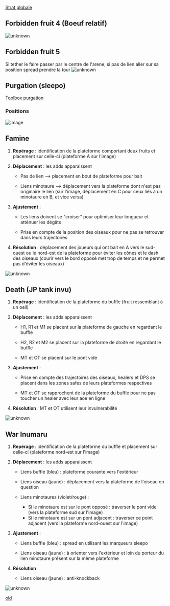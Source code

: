 [Strat globale](https://www.youtube.com/watch?v=ALsYpDwW8DU)

## Forbidden fruit 4 (Boeuf relatif)
![unknown](https://user-images.githubusercontent.com/106151129/190919215-b5f40d49-e1ab-4b38-8fa4-b1395b757acf.png)

## Forbidden fruit 5 
Si tether le faire passer par le centre de l'arene, si pas de lien aller sur sa position spread prendre la tour
![unknown](https://user-images.githubusercontent.com/106151129/190919242-312175ee-28f3-4c5a-8605-261acd61a2a6.png)

## Purgation (sleepo)
[Toolbox purgation](https://ff14.toolboxgaming.space/?id=771476818153661&preview=1#4)
### Positions
![image](https://user-images.githubusercontent.com/106151129/190918339-b3ac9150-7882-4848-820d-fbba166bf37d.png)

## Famine
1. **Repérage** : identification de la plateforme comportant deux fruits et placement sur celle-ci (plateforme A sur l'image)
2. **Déplacement** : les adds apparaissent 

   - Pas de lien --> placement en bout de plateforme pour bait

   - Liens minotaure --> déplacement vers la plateforme dont n'est pas originaire le lien (sur l'image, déplacement en C pour ceux liés à un minotaure en B, et vice versa)
3. **Ajustement** :

   - Les liens doivent se "croiser" pour optimiser leur longueur et atténuer les dégâts
   
   - Prise en compte de la position des oiseaux pour ne pas se retrouver dans leurs trajectoires
4. **Résolution** : déplacement des joueurs qui ont bait en A vers le sud-ouest ou le nord-est de la plateforme pour éviter les cônes et le dash des oiseaux (courir vers le bord opposé met trop de temps et ne permet pas d'éviter les oiseaux)

![unknown](https://user-images.githubusercontent.com/106151129/190917571-a8609d1e-d6bc-475c-95eb-ce61b89a0718.png)


## Death (JP tank invu)
1. **Repérage** : identification de la plateforme du buffle (fruit ressemblant à un oeil)
2. **Déplacement** : les adds apparaissent
   
   - H1, R1 et M1 se placent sur la plateforme de gauche en regardant le buffle
   
   - H2, R2 et M2 se placent sur la plateforme de droite en regardant le buffle
   
   - MT et OT se placent sur le pont vide
3. **Ajustement** :

   - Prise en compte des trajectoires des oiseaux, healers et DPS se placent dans les zones safes de leurs plateformes respectives
   
   - MT et OT se rapprochent de la plateforme du buffle pour ne pas toucher un healer avec leur aoe en ligne
4. **Résolution** : MT et OT utilisent leur invulnérabilité

![unknown](https://user-images.githubusercontent.com/106151129/190917583-43a05535-3d3b-4a40-9dd1-47543ef893ea.png)


## War Inumaru
1. **Repérage** : identification de la plateforme du buffle et placement sur celle-ci (plateforme nord-est sur l'image)
2. **Déplacement** : les adds apparaissent
   
   - Liens buffle (bleu) : plateforme courante vers l'extérieur
   
   - Liens oiseau (jaune) : déplacement vers la plateforme de l'oiseau en question
   
   - Liens minotaures (violet/rouge) : 
      - Si le minotaure est sur le pont opposé : traverser le pont vide (vers la plateforme sud sur l'image)
      - Si le minotaure est sur un pont adjacent : traverser ce point adjacent (vers la plateforme nord-ouest sur l'image)
3. **Ajustement** :
   
   - Liens buffle (bleu) : spread en utilisant les marqueurs sleepo
   
   - Liens oiseau (jaune) : à orienter vers l'extérieur et loin du porteur du lien minotaure présent sur la même plateforme
4. **Résolution** :

   - Liens oiseau (jaune) : anti-knockback

![unknown](https://user-images.githubusercontent.com/106151129/192156661-42be449d-6939-40e7-94c0-24a92993f422.png)


[old](https://user-images.githubusercontent.com/106151129/190917591-643d1609-8ae0-44e3-a195-48b6173d955a.png)
